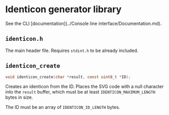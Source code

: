 Identicon generator library
===========================

See the CLI [documentation](../Console line interface/Documentation.md).

`identicon.h`
-------------

The main header file. Requires `stdint.h` to be already included.

`identicon_create`
------------------

``` C
void identicon_create(char *result, const uint8_t *ID);
```

Creates an identicon from the ID. Places the SVG code with a null character into the `result` buffer, which must be at least `IDENTICON_MAXIMUM_LENGTH` bytes in size.

The ID must be an array of `IDENTICON_ID_LENGTH` bytes.
